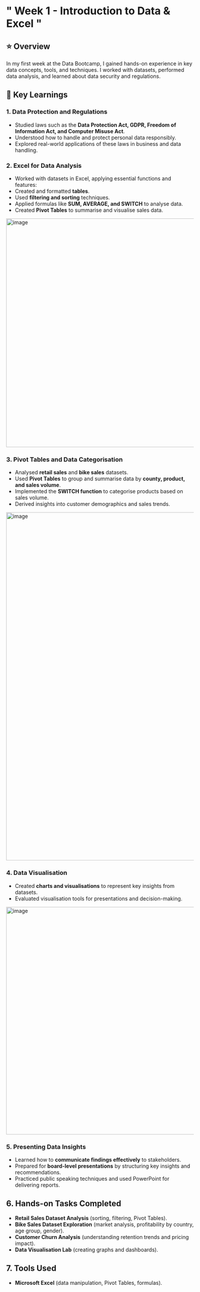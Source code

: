 
# " Week 1 - Introduction to Data & Excel "

## ⭐️  Overview  
In my first week at the Data Bootcamp, I gained hands-on experience in key data concepts, tools, and techniques. I worked with datasets, performed data analysis, and learned about data security and regulations.  

## 📌  Key Learnings  

### 1. **Data Protection and Regulations**  
- Studied laws such as the **Data Protection Act, GDPR, Freedom of Information Act, and Computer Misuse Act**.  
- Understood how to handle and protect personal data responsibly.  
- Explored real-world applications of these laws in business and data handling.  

### 2. **Excel for Data Analysis**  
- Worked with datasets in Excel, applying essential functions and features:  
- Created and formatted **tables**.  
- Used **filtering and sorting** techniques.  
- Applied formulas like **SUM, AVERAGE, and SWITCH** to analyse data.  
- Created **Pivot Tables** to summarise and visualise sales data.


<img width="615" alt="image" src="https://github.com/user-attachments/assets/272a8cd6-b17b-4d64-97fa-a9c39f4654ea" />


### 3. **Pivot Tables and Data Categorisation**  
- Analysed **retail sales** and **bike sales** datasets.  
- Used **Pivot Tables** to group and summarise data by **county, product, and sales volume**.  
- Implemented the **SWITCH function** to categorise products based on sales volume.  
- Derived insights into customer demographics and sales trends.  


<img width="936" alt="image" src="https://github.com/user-attachments/assets/dbd0e2a9-1a38-4221-b9c3-cb75a11d2eb0" />


### 4. **Data Visualisation**  
- Created **charts and visualisations** to represent key insights from datasets.    
- Evaluated visualisation tools for presentations and decision-making.


<img width="612" alt="image" src="https://github.com/user-attachments/assets/1cdd5209-82c4-4ed0-a1a6-bc98c6ecd778" />


### 5. **Presenting Data Insights**  
- Learned how to **communicate findings effectively** to stakeholders.  
- Prepared for **board-level presentations** by structuring key insights and recommendations.  
- Practiced public speaking techniques and used PowerPoint for delivering reports.  

## 6. Hands-on Tasks Completed  
- **Retail Sales Dataset Analysis** (sorting, filtering, Pivot Tables).  
- **Bike Sales Dataset Exploration** (market analysis, profitability by country, age group, gender).  
- **Customer Churn Analysis** (understanding retention trends and pricing impact).  
- **Data Visualisation Lab** (creating graphs and dashboards).  

## 7. Tools Used  
- **Microsoft Excel** (data manipulation, Pivot Tables, formulas).     
